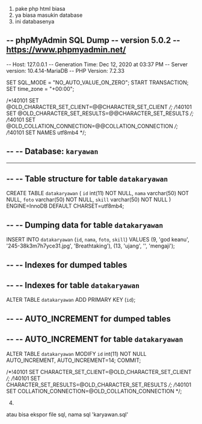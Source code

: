 1. pake php html biasa
2. ya biasa masukin database
3. ini databasenya

-- phpMyAdmin SQL Dump
-- version 5.0.2
-- https://www.phpmyadmin.net/
--
-- Host: 127.0.0.1
-- Generation Time: Dec 12, 2020 at 03:37 PM
-- Server version: 10.4.14-MariaDB
-- PHP Version: 7.2.33

SET SQL_MODE = "NO_AUTO_VALUE_ON_ZERO";
START TRANSACTION;
SET time_zone = "+00:00";


/*!40101 SET @OLD_CHARACTER_SET_CLIENT=@@CHARACTER_SET_CLIENT */;
/*!40101 SET @OLD_CHARACTER_SET_RESULTS=@@CHARACTER_SET_RESULTS */;
/*!40101 SET @OLD_COLLATION_CONNECTION=@@COLLATION_CONNECTION */;
/*!40101 SET NAMES utf8mb4 */;

--
-- Database: `karyawan`
--

-- --------------------------------------------------------

--
-- Table structure for table `datakaryawan`
--

CREATE TABLE `datakaryawan` (
  `id` int(11) NOT NULL,
  `nama` varchar(50) NOT NULL,
  `foto` varchar(50) NOT NULL,
  `skill` varchar(50) NOT NULL
) ENGINE=InnoDB DEFAULT CHARSET=utf8mb4;

--
-- Dumping data for table `datakaryawan`
--

INSERT INTO `datakaryawan` (`id`, `nama`, `foto`, `skill`) VALUES
(9, 'god keanu', '245-38k3m7h7yce31.jpg', 'Breathtaking'),
(13, 'ujang', '', 'mengaji');

--
-- Indexes for dumped tables
--

--
-- Indexes for table `datakaryawan`
--
ALTER TABLE `datakaryawan`
  ADD PRIMARY KEY (`id`);

--
-- AUTO_INCREMENT for dumped tables
--

--
-- AUTO_INCREMENT for table `datakaryawan`
--
ALTER TABLE `datakaryawan`
  MODIFY `id` int(11) NOT NULL AUTO_INCREMENT, AUTO_INCREMENT=14;
COMMIT;

/*!40101 SET CHARACTER_SET_CLIENT=@OLD_CHARACTER_SET_CLIENT */;
/*!40101 SET CHARACTER_SET_RESULTS=@OLD_CHARACTER_SET_RESULTS */;
/*!40101 SET COLLATION_CONNECTION=@OLD_COLLATION_CONNECTION */;

4. 
atau bisa ekspor file sql, nama sql 'karyawan.sql'